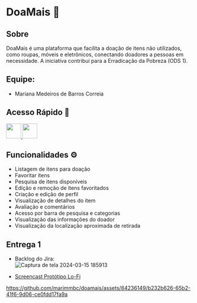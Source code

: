 # DoaMais 👕

## Sobre
DoaMais é uma plataforma que facilita a doação de itens não utilizados, como roupas, móveis e eletrônicos, conectando doadores a pessoas em necessidade. A iniciativa contribui para a Erradicação da Pobreza (ODS 1).

## Equipe:
- Mariana Medeiros de Barros Correia

## Acesso Rápido 🚀

<div>
  <a href="https://www.figma.com/file/3xpkRtr3yYBWKGcrymAvKm/Doa%2B?type=design&node-id=0-1&mode=design&t=2Wu8LgHvGCmZlUPZ-0">
    <img src="https://cdn.jsdelivr.net/gh/devicons/devicon/icons/figma/figma-original.svg" width="40" height="40"/>
  </a>
  <a href="https://mmbc.atlassian.net/jira/software/projects/DOA/boards/1">
    <img src="https://cdn.jsdelivr.net/gh/devicons/devicon@latest/icons/jira/jira-original.svg" width="40" height="40"/>
  </a>
</div>



## Funcionalidades ⚙️

- Listagem de itens para doação
- Favoritar itens
- Pesquisa de itens disponíveis
- Edição e remoção de itens favoritados
- Criação e edição de perfil
- Visualização de detalhes do item
- Avaliação e comentários
- Acesso por barra de pesquisa e categorias
- Visualização das informações do doador
- Visualização da localização aproximada de retirada

## Entrega 1

- Backlog do Jira:  
  ![Captura de tela 2024-03-15 185913](https://github.com/marimmbc/doamais/assets/84236149/7414220f-ed44-404f-acee-920ac30ebad3)

- [Screencast Protótipo Lo-Fi](https://youtu.be/8EqemuuyNWM)

https://github.com/marimmbc/doamais/assets/84236149/b232b626-65b2-41f6-9d06-ce0fdd17fa9a
